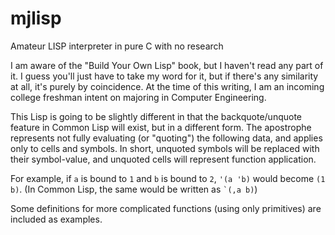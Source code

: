 # mjlisp
Amateur LISP interpreter in pure C with no research

I am aware of the "Build Your Own Lisp" book, but I haven't read any part of it. I guess you'll just have to take my word for it, but if there's any similarity at all, it's purely by coincidence. At the time of this writing, I am an incoming college freshman intent on majoring in Computer Engineering.

This Lisp is going to be slightly different in that the backquote/unquote feature in Common Lisp will exist, but in a different form. The apostrophe represents not fully evaluating (or "quoting") the following data, and applies only to cells and symbols. In short, unquoted symbols will be replaced with their symbol-value, and unquoted cells will represent function application.

For example, if `a` is bound to `1` and `b` is bound to `2`, `'(a 'b)` would become `(1 b)`. (In Common Lisp, the same would be written as `` `(,a b) ``)

Some definitions for more complicated functions (using only primitives) are included as examples.
